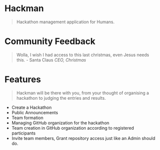 Hackman
=======

> Hackathon management application for Humans.

Community Feedback
==========================
> Wolla, I wish I had access to this last christmas, even Jesus needs this. - Santa Claus *CEO, Christmas*

Features
========
> Hackman will be there with you, from your thought of organising a hackathon to judging the entries and results.

* Create a Hackathon
* Public Announcements
* Team formation
* Managing GitHub organization for the hackathon
* Team creation in GitHub organization according to registered participants
* Invite team members, Grant repository access just like an Admin should do.
